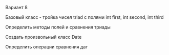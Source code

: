 Вариант 8

Базовый класс - тройка  чисел triad с полями int first, int second, int third

Определить методы полей и сравнения триады

Создать произвольный класс Date

Определить операции сравнения дат
